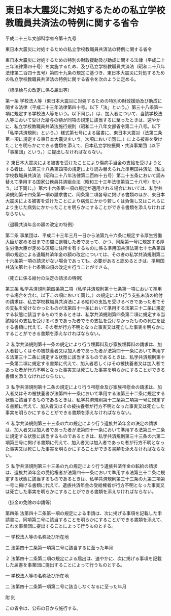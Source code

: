 # 東日本大震災に対処するための私立学校教職員共済法の特例に関する省令

平成二十三年文部科学省令第十九号

東日本大震災に対処するための私立学校教職員共済法の特例に関する省令

東日本大震災に対処するための特別の財政援助及び助成に関する法律（平成二十三年法律第四十号）を実施するため、及び私立学校教職員共済法（昭和二十八年法律第二百四十五号）第四十九条の規定に基づき、東日本大震災に対処するための私立学校教職員共済法の特例に関する省令を次のように定める。

（標準給与の改定に係る届出等）

第一条 学校法人等（東日本大震災に対処するための特別の財政援助及び助成に関する法律（平成二十三年法律第四十号。以下「法」という。）第三十八条第一項に規定する学校法人等をいう。以下同じ。）は、加入者について、当該学校法人等において受けた給与の額が同項の規定に該当するに至ったときは、速やかに、私立学校教職員共済法施行規則（昭和二十八年文部省令第二十八号。以下「私学共済規則」という。）様式第七号による届書に、東日本大震災（法第二条第一項に規定する東日本大震災をいう。次項において同じ。）による被害を受けたことを明らかにできる書類を添えて、日本私立学校振興・共済事業団（以下「事業団」という。）に提出しなければならない。

２ 東日本大震災による被害を受けたことにより傷病手当金の支給を受けようとする者は、法第三十八条第四項の規定により読み替えられた準用国共済法（私立学校教職員共済法（昭和二十八年法律第二百四十五号）第二十五条において読み替えて準用する国家公務員共済組合法（昭和三十三年法律第百二十八号）をいう。以下同じ。）第六十六条第一項の規定が適用される場合においては、私学共済規則第十四条第一項の請求書に、同条第二項各号に掲げる書類のほか、東日本大震災による被害を受けたことにより病気にかかり若しくは負傷し又はこれらにより生じた病気にかかったことを明らかにすることができる書類を添えなければならない。

（退職共済年金の額の改定の特例）

第二条 事業団は、平成二十三年三月一日から法第九十六条に規定する厚生労働大臣が定める日までの間に退職した者であって、かつ、同条第一号に規定する厚生労働大臣が定める区域に住所を有するものに係る準用国共済法第七十七条第四項の規定による退職共済年金の額の改定については、その者の私学共済規則第二十六条第一項の請求がない場合であっても、必要があると認めるときは、準用国共済法第七十七条第四項の改定を行うことができる。

（死亡に係る給付の決定の請求の特例）

第三条 私学共済規則第四条第二項（私学共済規則第十七条第一項において準用する場合を含む。以下この項において同じ。）の規定により行う支払未済の給付の請求は、私立学校教職員共済法による給付の支払を受けるべきであった者でその支払を受けなかったものが法第四十一条において準用する法第三十二条に規定する状態に該当するものであるときは、私学共済規則第四条第二項に規定する当該給付の支払を受けるべきであった者でその支払を受けなかったものの死亡を証する書類に代えて、その者が行方不明となった事実又は死亡した事実を明らかにすることができる書類を添えなければならない。

２ 私学共済規則第十一条の規定により行う埋葬料及び家族埋葬料の請求は、加入者若しくはその被扶養者又は加入者であった者が法第四十一条において準用する法第三十二条に規定する状態に該当するものであるときは、私学共済規則第十一条第二項に規定する書類に代えて、加入者若しくはその被扶養者又は加入者であった者が行方不明となった事実又は死亡した事実を明らかにすることができる書類を添えなければならない。

３ 私学共済規則第十二条の規定により行う弔慰金及び家族弔慰金の請求は、加入者又はその被扶養者が法第四十一条において準用する法第三十二条に規定する状態に該当するものであるときは、私学共済規則第十二条第二項第一号に規定する書類に代えて、加入者又はその被扶養者が行方不明となった事実又は死亡した事実を明らかにすることができる書類を添えなければならない。

４ 私学共済規則第三十三条の六の規定により行う遺族共済年金の決定の請求は、加入者又は加入者であった者が法第四十一条において準用する法第三十二条に規定する状態に該当するものであるときは、私学共済規則第三十三条の六第二項第三号に掲げる書類に代えて、加入者又は加入者であった者が行方不明となった事実又は死亡した事実を明らかにすることができる書類を添えなければならない。

５ 私学共済規則第三十三条の九の規定により行う遺族共済年金の転給の請求は、遺族共済年金の受給権者が法第四十一条において準用する法第三十二条に規定する状態に該当するものであるときは、私学共済規則第三十三条の九第二項第一号に掲げる書類に代えて、遺族共済年金の受給権者が行方不明となった事実又は死亡した事実を明らかにすることができる書類を添えなければならない。

（掛金の免除の申請等）

第四条 法第四十二条第一項の規定による申請は、次に掲げる事項を記載した申請書に、同項第二号に該当することを明らかにすることができる書類を添えて、これを事業団に提出することによって行うものとする。

一 学校法人等の名称及び所在地

二 法第四十二条第一項第二号に該当するに至った年月

２ 法第四十二条第二項の規定による届出は、速やかに、次に掲げる事項を記載した届書を事業団に提出することによって行うものとする。

一 学校法人等の名称及び所在地

二 法第四十二条第一項第二号に該当しなくなるに至った年月

附 則

この省令は、公布の日から施行する。
